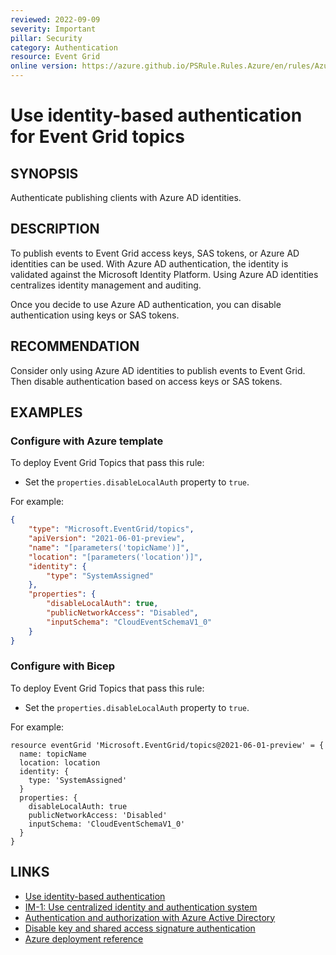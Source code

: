 ```yaml
---
reviewed: 2022-09-09
severity: Important
pillar: Security
category: Authentication
resource: Event Grid
online version: https://azure.github.io/PSRule.Rules.Azure/en/rules/Azure.EventGrid.DisableLocalAuth/
---
```


# Use identity-based authentication for Event Grid topics

## SYNOPSIS

Authenticate publishing clients with Azure AD identities.

## DESCRIPTION

To publish events to Event Grid access keys, SAS tokens, or Azure AD identities can be used.
With Azure AD authentication, the identity is validated against the Microsoft Identity Platform.
Using Azure AD identities centralizes identity management and auditing.

Once you decide to use Azure AD authentication, you can disable authentication using keys or SAS tokens.

## RECOMMENDATION

Consider only using Azure AD identities to publish events to Event Grid.
Then disable authentication based on access keys or SAS tokens.

## EXAMPLES

### Configure with Azure template

To deploy Event Grid Topics that pass this rule:

- Set the `properties.disableLocalAuth` property to `true`.

For example:

```json
{
    "type": "Microsoft.EventGrid/topics",
    "apiVersion": "2021-06-01-preview",
    "name": "[parameters('topicName')]",
    "location": "[parameters('location')]",
    "identity": {
        "type": "SystemAssigned"
    },
    "properties": {
        "disableLocalAuth": true,
        "publicNetworkAccess": "Disabled",
        "inputSchema": "CloudEventSchemaV1_0"
    }
}
```

### Configure with Bicep

To deploy Event Grid Topics that pass this rule:

- Set the `properties.disableLocalAuth` property to `true`.

For example:

```bicep
resource eventGrid 'Microsoft.EventGrid/topics@2021-06-01-preview' = {
  name: topicName
  location: location
  identity: {
    type: 'SystemAssigned'
  }
  properties: {
    disableLocalAuth: true
    publicNetworkAccess: 'Disabled'
    inputSchema: 'CloudEventSchemaV1_0'
  }
}
```

## LINKS

- [Use identity-based authentication](https://learn.microsoft.com/azure/well-architected/security/design-identity-authentication#use-identity-based-authentication)
- [IM-1: Use centralized identity and authentication system](https://docs.microsoft.com/security/benchmark/azure/security-controls-v3-identity-management#im-1-use-centralized-identity-and-authentication-system)
- [Authentication and authorization with Azure Active Directory](https://docs.microsoft.com/azure/event-grid/authenticate-with-active-directory)
- [Disable key and shared access signature authentication](https://docs.microsoft.com/azure/event-grid/authenticate-with-active-directory#disable-key-and-shared-access-signature-authentication)
- [Azure deployment reference](https://docs.microsoft.com/azure/templates/microsoft.eventgrid/topics)
